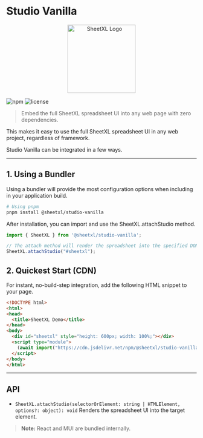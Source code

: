 # Studio Vanilla

<p align="center">
  <a href="https://www.sheetxl.com" target="_blank">
    <img src="https://www.sheetxl.com/logo-text.svg" alt="SheetXL Logo" width="180" />
  </a>
</p>

![npm](https://img.shields.io/npm/v/@sheetxl/studio-vanilla)
![license](https://img.shields.io/npm/l/@sheetxl/studio-vanilla)

> Embed the full SheetXL spreadsheet UI into any web page with zero dependencies.

This makes it easy to use the full SheetXL spreadsheet UI in any web project, regardless of framework.

Studio Vanilla can be integrated in a few ways.

---

## 1. Using a Bundler

Using a bundler will provide the most configuration options when including in your application build.

```bash
# Using pnpm
pnpm install @sheetxl/studio-vanilla
```

After installation, you can import and use the SheetXL.attachStudio method.

```javascript
import { SheetXL } from '@sheetxl/studio-vanilla';

// The attach method will render the spreadsheet into the specified DOM element.
SheetXL.attachStudio("#sheetxl");
```

## 2. Quickest Start (CDN)

For instant, no-build-step integration, add the following HTML snippet to your page.

```html
<!DOCTYPE html>
<html>
<head>
  <title>SheetXL Demo</title>
</head>
<body>
  <div id="sheetxl" style="height: 600px; width: 100%;"></div>
  <script type="module">
    (await import("https://cdn.jsdelivr.net/npm/@sheetxl/studio-vanilla@latest/cdn/index.js")).default.attachStudio("#sheetxl");
  </script>
</body>
</html>
```

---

## API

- `SheetXL.attachStudio(selectorOrElement: string | HTMLElement, options?: object): void`
  Renders the spreadsheet UI into the target element.

> **Note:** React and MUI are bundled internally.
